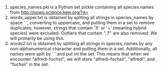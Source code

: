 1. species_names.pkl is a Python set pickle containing all species names from http://powo.science.kew.org/?q=
2. words_upper.txt is obtained by spliting all strings in species_names by space ' ', converting to uppercase, and putting them in a set to remove duplicates; however, strings that contain 'X' or '+' (meaning hybrid species) were excluded. Outliers that contain ",.?" are also removed. We will primarily be using this.
3. words2.txt is obtained by splitting all strings in species_names by any non-alphanumerical character and putting them in a set. Additionally, all names were split by ' ' and put int the set. This means that when we encounter "alfredi-fuchsii", we will store "alfredi-fuchsii", "alfredi", and "fuchsii" in the set.
